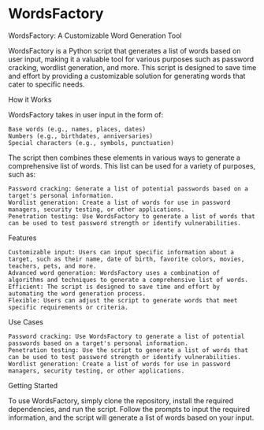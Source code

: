 # WordsFactory
WordsFactory: A Customizable Word Generation Tool

WordsFactory is a Python script that generates a list of words based on user input, making it a valuable tool for various purposes such as password cracking, wordlist generation, and more. This script is designed to save time and effort by providing a customizable solution for generating words that cater to specific needs.

How it Works

WordsFactory takes in user input in the form of:

    Base words (e.g., names, places, dates)
    Numbers (e.g., birthdates, anniversaries)
    Special characters (e.g., symbols, punctuation)

The script then combines these elements in various ways to generate a comprehensive list of words. This list can be used for a variety of purposes, such as:

    Password cracking: Generate a list of potential passwords based on a target's personal information.
    Wordlist generation: Create a list of words for use in password managers, security testing, or other applications.
    Penetration testing: Use WordsFactory to generate a list of words that can be used to test password strength or identify vulnerabilities.

Features

    Customizable input: Users can input specific information about a target, such as their name, date of birth, favorite colors, movies, teachers, pets, and more.
    Advanced word generation: WordsFactory uses a combination of algorithms and techniques to generate a comprehensive list of words.
    Efficient: The script is designed to save time and effort by automating the word generation process.
    Flexible: Users can adjust the script to generate words that meet specific requirements or criteria.

Use Cases

    Password cracking: Use WordsFactory to generate a list of potential passwords based on a target's personal information.
    Penetration testing: Use the script to generate a list of words that can be used to test password strength or identify vulnerabilities.
    Wordlist generation: Create a list of words for use in password managers, security testing, or other applications.

Getting Started

To use WordsFactory, simply clone the repository, install the required dependencies, and run the script. Follow the prompts to input the required information, and the script will generate a list of words based on your input.
